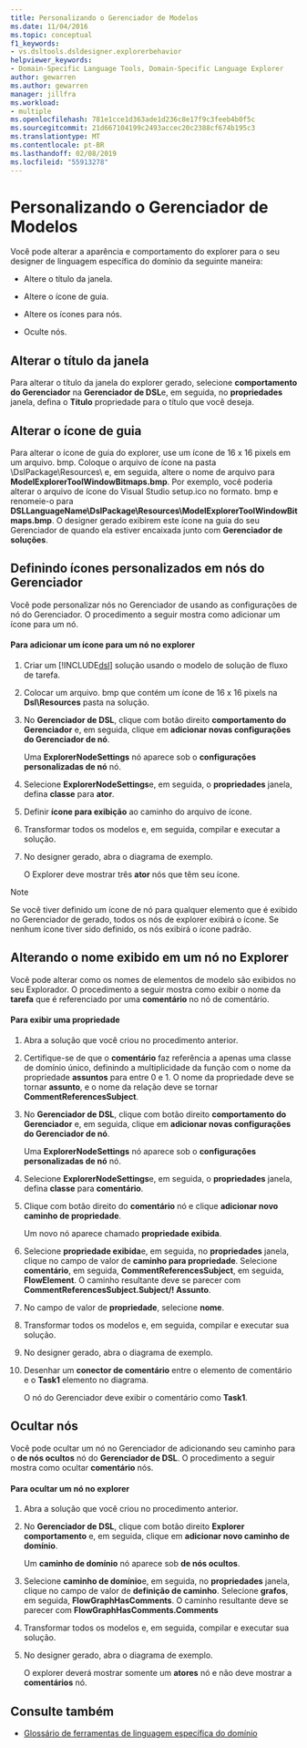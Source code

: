 ```yaml
---
title: Personalizando o Gerenciador de Modelos
ms.date: 11/04/2016
ms.topic: conceptual
f1_keywords:
- vs.dsltools.dsldesigner.explorerbehavior
helpviewer_keywords:
- Domain-Specific Language Tools, Domain-Specific Language Explorer
author: gewarren
ms.author: gewarren
manager: jillfra
ms.workload:
- multiple
ms.openlocfilehash: 781e1cce1d363ade1d236c8e17f9c3feeb4b0f5c
ms.sourcegitcommit: 21d667104199c2493accec20c2388cf674b195c3
ms.translationtype: MT
ms.contentlocale: pt-BR
ms.lasthandoff: 02/08/2019
ms.locfileid: "55913278"
---
```

# <a name="customizing-the-model-explorer"></a>Personalizando o Gerenciador de Modelos
Você pode alterar a aparência e comportamento do explorer para o seu designer de linguagem específica do domínio da seguinte maneira:

-   Altere o título da janela.

-   Altere o ícone de guia.

-   Altere os ícones para nós.

-   Oculte nós.

## <a name="changing-the-window-title"></a>Alterar o título da janela
 Para alterar o título da janela do explorer gerado, selecione **comportamento do Gerenciador** na **Gerenciador de DSL**e, em seguida, no **propriedades** janela, defina o  **Título** propriedade para o título que você deseja.

## <a name="changing-the-tab-icon"></a>Alterar o ícone de guia
 Para alterar o ícone de guia do explorer, use um ícone de 16 x 16 pixels em um arquivo. bmp. Coloque o arquivo de ícone na pasta \DslPackage\Resources\ e, em seguida, altere o nome de arquivo para **ModelExplorerToolWindowBitmaps.bmp**. Por exemplo, você poderia alterar o arquivo de ícone do Visual Studio setup.ico no formato. bmp e renomeie-o para **DSLLanguageName\DslPackage\Resources\ModelExplorerToolWindowBitmaps.bmp**. O designer gerado exibirem este ícone na guia do seu Gerenciador de quando ela estiver encaixada junto com **Gerenciador de soluções**.

## <a name="setting-custom-icons-on-explorer-nodes"></a>Definindo ícones personalizados em nós do Gerenciador
 Você pode personalizar nós no Gerenciador de usando as configurações de nó do Gerenciador. O procedimento a seguir mostra como adicionar um ícone para um nó.

#### <a name="to-add-an-icon-to-an-explorer-node"></a>Para adicionar um ícone para um nó no explorer

1. Criar um [!INCLUDE[dsl](../modeling/includes/dsl_md.md)] solução usando o modelo de solução de fluxo de tarefa.

2. Colocar um arquivo. bmp que contém um ícone de 16 x 16 pixels na **Dsl\Resources** pasta na solução.

3. No **Gerenciador de DSL**, clique com botão direito **comportamento do Gerenciador** e, em seguida, clique em **adicionar novas configurações do Gerenciador de nó**.

    Uma **ExplorerNodeSettings** nó aparece sob o **configurações personalizadas de nó** nó.

4. Selecione **ExplorerNodeSettings**e, em seguida, o **propriedades** janela, defina **classe** para **ator**.

5. Definir **ícone para exibição** ao caminho do arquivo de ícone.

6. Transformar todos os modelos e, em seguida, compilar e executar a solução.

7. No designer gerado, abra o diagrama de exemplo.

    O Explorer deve mostrar três **ator** nós que têm seu ícone.

> [!NOTE]
>  Se você tiver definido um ícone de nó para qualquer elemento que é exibido no Gerenciador de gerado, todos os nós de explorer exibirá o ícone. Se nenhum ícone tiver sido definido, os nós exibirá o ícone padrão.

## <a name="changing-the-name-displayed-on-an-explorer-node"></a>Alterando o nome exibido em um nó no Explorer
 Você pode alterar como os nomes de elementos de modelo são exibidos no seu Explorador. O procedimento a seguir mostra como exibir o nome da **tarefa** que é referenciado por uma **comentário** no nó de comentário.

#### <a name="to-display-a-property"></a>Para exibir uma propriedade

1.  Abra a solução que você criou no procedimento anterior.

2.  Certifique-se de que o **comentário** faz referência a apenas uma classe de domínio único, definindo a multiplicidade da função com o nome da propriedade **assuntos** para entre 0 e 1. O nome da propriedade deve se tornar **assunto**, e o nome da relação deve se tornar **CommentReferencesSubject**.

3.  No **Gerenciador de DSL**, clique com botão direito **comportamento do Gerenciador** e, em seguida, clique em **adicionar novas configurações do Gerenciador de nó**.

     Uma **ExplorerNodeSettings** nó aparece sob o **configurações personalizadas de nó** nó.

4.  Selecione **ExplorerNodeSettings**e, em seguida, o **propriedades** janela, defina **classe** para **comentário**.

5.  Clique com botão direito do **comentário** nó e clique **adicionar novo caminho de propriedade**.

     Um novo nó aparece chamado **propriedade exibida**.

6.  Selecione **propriedade exibida**e, em seguida, no **propriedades** janela, clique no campo de valor de **caminho para propriedade**. Selecione **comentário**, em seguida, **CommentReferencesSubject**, em seguida, **FlowElement**. O caminho resultante deve se parecer com **CommentReferencesSubject.Subject/! Assunto**.

7.  No campo de valor de **propriedade**, selecione **nome**.

8.  Transformar todos os modelos e, em seguida, compilar e executar sua solução.

9. No designer gerado, abra o diagrama de exemplo.

10. Desenhar um **conector de comentário** entre o elemento de comentário e o **Task1** elemento no diagrama.

     O nó do Gerenciador deve exibir o comentário como **Task1**.

## <a name="hiding-nodes"></a>Ocultar nós
 Você pode ocultar um nó no Gerenciador de adicionando seu caminho para o **de nós ocultos** nó do **Gerenciador de DSL**. O procedimento a seguir mostra como ocultar **comentário** nós.

#### <a name="to-hide-an-explorer-node"></a>Para ocultar um nó no explorer

1.  Abra a solução que você criou no procedimento anterior.

2.  No **Gerenciador de DSL**, clique com botão direito **Explorer comportamento** e, em seguida, clique em **adicionar novo caminho de domínio**.

     Um **caminho de domínio** nó aparece sob **de nós ocultos**.

3.  Selecione **caminho de domínio**e, em seguida, no **propriedades** janela, clique no campo de valor de **definição de caminho**. Selecione **grafos**, em seguida, **FlowGraphHasComments**. O caminho resultante deve se parecer com **FlowGraphHasComments.Comments**

4.  Transformar todos os modelos e, em seguida, compilar e executar sua solução.

5.  No designer gerado, abra o diagrama de exemplo.

     O explorer deverá mostrar somente um **atores** nó e não deve mostrar a **comentários** nó.

## <a name="see-also"></a>Consulte também

- [Glossário de ferramentas de linguagem específica do domínio](https://msdn.microsoft.com/ca5e84cb-a315-465c-be24-76aa3df276aa)